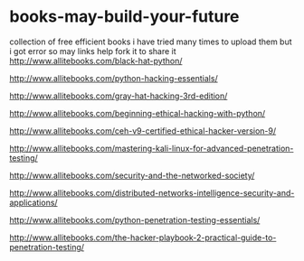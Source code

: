 # books-may-build-your-future
collection of free efficient books
i have tried many times to upload them but i got error so may links help
fork it to share it 
http://www.allitebooks.com/black-hat-python/

http://www.allitebooks.com/python-hacking-essentials/                               

http://www.allitebooks.com/gray-hat-hacking-3rd-edition/                           

http://www.allitebooks.com/beginning-ethical-hacking-with-python/                   

http://www.allitebooks.com/ceh-v9-certified-ethical-hacker-version-9/

http://www.allitebooks.com/mastering-kali-linux-for-advanced-penetration-testing/

http://www.allitebooks.com/security-and-the-networked-society/

http://www.allitebooks.com/distributed-networks-intelligence-security-and-applications/

http://www.allitebooks.com/python-penetration-testing-essentials/

http://www.allitebooks.com/the-hacker-playbook-2-practical-guide-to-penetration-testing/
